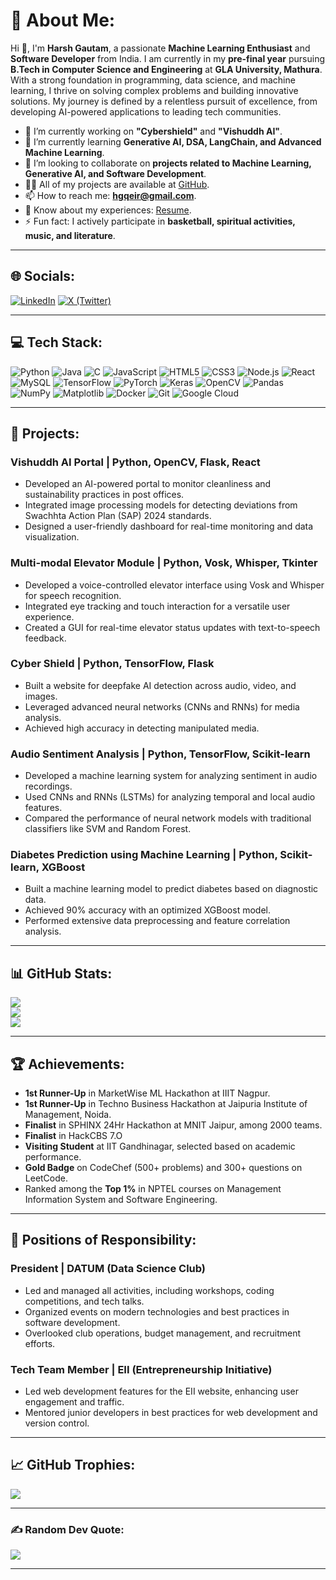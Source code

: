 # 💫 About Me:
Hi 👋, I'm **Harsh Gautam**, a passionate **Machine Learning Enthusiast** and **Software Developer** from India. I am currently in my **pre-final year** pursuing **B.Tech in Computer Science and Engineering** at **GLA University, Mathura**. With a strong foundation in programming, data science, and machine learning, I thrive on solving complex problems and building innovative solutions. My journey is defined by a relentless pursuit of excellence, from developing AI-powered applications to leading tech communities.

- 🔭 I’m currently working on **"Cybershield"** and **"Vishuddh AI"**.
- 🌱 I’m currently learning **Generative AI, DSA, LangChain, and Advanced Machine Learning**.
- 👯 I’m looking to collaborate on **projects related to Machine Learning, Generative AI, and Software Development**.
- 👨‍💻 All of my projects are available at [GitHub](https://github.com/HarshG1308).
- 📫 How to reach me: **hgqeir@gmail.com**.
- 📄 Know about my experiences: [Resume](https://drive.google.com/file/d/1OGSU-O72aevERFfvUoPJyigRRPsp7fX6/view?usp=drive_link).
- ⚡ Fun fact: I actively participate in **basketball, spiritual activities, music, and literature**.

---

## 🌐 Socials:
[![LinkedIn](https://img.shields.io/badge/LinkedIn-%230077B5.svg?logo=linkedin&logoColor=white)](https://www.linkedin.com/in/harsh-gautam-b73574252/)
[![X (Twitter)](https://img.shields.io/badge/X-black.svg?logo=X&logoColor=white)](https://x.com/@HarshGautam1308)

---

## 💻 Tech Stack:
![Python](https://img.shields.io/badge/python-3670A0?style=for-the-badge&logo=python&logoColor=ffdd54) ![Java](https://img.shields.io/badge/java-%23ED8B00.svg?style=for-the-badge&logo=openjdk&logoColor=white) ![C](https://img.shields.io/badge/c-%2300599C.svg?style=for-the-badge&logo=c&logoColor=white) ![JavaScript](https://img.shields.io/badge/javascript-%23323330.svg?style=for-the-badge&logo=javascript&logoColor=%23F7DF1E) ![HTML5](https://img.shields.io/badge/html5-%23E34F26.svg?style=for-the-badge&logo=html5&logoColor=white) ![CSS3](https://img.shields.io/badge/css3-%231572B6.svg?style=for-the-badge&logo=css3&logoColor=white) ![Node.js](https://img.shields.io/badge/node.js-6DA55F?style=for-the-badge&logo=node.js&logoColor=white) ![React](https://img.shields.io/badge/react-%2320232a.svg?style=for-the-badge&logo=react&logoColor=%2361DAFB) ![MySQL](https://img.shields.io/badge/mysql-%2300000f.svg?style=for-the-badge&logo=mysql&logoColor=white) ![TensorFlow](https://img.shields.io/badge/TensorFlow-%23FF6F00.svg?style=for-the-badge&logo=TensorFlow&logoColor=white) ![PyTorch](https://img.shields.io/badge/PyTorch-%23EE4C2C.svg?style=for-the-badge&logo=PyTorch&logoColor=white) ![Keras](https://img.shields.io/badge/Keras-%23D00000.svg?style=for-the-badge&logo=Keras&logoColor=white) ![OpenCV](https://img.shields.io/badge/opencv-%23white.svg?style=for-the-badge&logo=opencv&logoColor=white) ![Pandas](https://img.shields.io/badge/pandas-%23150458.svg?style=for-the-badge&logo=pandas&logoColor=white) ![NumPy](https://img.shields.io/badge/numpy-%23013243.svg?style=for-the-badge&logo=numpy&logoColor=white) ![Matplotlib](https://img.shields.io/badge/Matplotlib-%23ffffff.svg?style=for-the-badge&logo=Matplotlib&logoColor=black) ![Docker](https://img.shields.io/badge/docker-%230db7ed.svg?style=for-the-badge&logo=docker&logoColor=white) ![Git](https://img.shields.io/badge/git-%23F05033.svg?style=for-the-badge&logo=git&logoColor=white) ![Google Cloud](https://img.shields.io/badge/google%20cloud-%234285F4.svg?style=for-the-badge&logo=google-cloud&logoColor=white)

---

## 🚀 Projects:
### **Vishuddh AI Portal** | Python, OpenCV, Flask, React
- Developed an AI-powered portal to monitor cleanliness and sustainability practices in post offices.
- Integrated image processing models for detecting deviations from Swachhta Action Plan (SAP) 2024 standards.
- Designed a user-friendly dashboard for real-time monitoring and data visualization.

### **Multi-modal Elevator Module** | Python, Vosk, Whisper, Tkinter
- Developed a voice-controlled elevator interface using Vosk and Whisper for speech recognition.
- Integrated eye tracking and touch interaction for a versatile user experience.
- Created a GUI for real-time elevator status updates with text-to-speech feedback.

### **Cyber Shield** | Python, TensorFlow, Flask
- Built a website for deepfake AI detection across audio, video, and images.
- Leveraged advanced neural networks (CNNs and RNNs) for media analysis.
- Achieved high accuracy in detecting manipulated media.

### **Audio Sentiment Analysis** | Python, TensorFlow, Scikit-learn
- Developed a machine learning system for analyzing sentiment in audio recordings.
- Used CNNs and RNNs (LSTMs) for analyzing temporal and local audio features.
- Compared the performance of neural network models with traditional classifiers like SVM and Random Forest.

### **Diabetes Prediction using Machine Learning** | Python, Scikit-learn, XGBoost
- Built a machine learning model to predict diabetes based on diagnostic data.
- Achieved 90% accuracy with an optimized XGBoost model.
- Performed extensive data preprocessing and feature correlation analysis.

---

## 📊 GitHub Stats:
![](https://github-readme-stats.vercel.app/api?username=HarshG1308&theme=tokyonight&hide_border=false&include_all_commits=true&count_private=false)<br/>
![](https://github-readme-streak-stats.herokuapp.com/?user=HarshG1308&theme=tokyonight&hide_border=false)<br/>
![](https://github-readme-stats.vercel.app/api/top-langs/?username=HarshG1308&theme=tokyonight&hide_border=false&include_all_commits=true&count_private=false&layout=compact)

---

## 🏆 Achievements:
- **1st Runner-Up** in MarketWise ML Hackathon at IIIT Nagpur.
- **1st Runner-Up** in Techno Business Hackathon at Jaipuria Institute of Management, Noida.
- **Finalist** in SPHINX 24Hr Hackathon at MNIT Jaipur, among 2000 teams.
- **Finalist** in HackCBS 7.O
- **Visiting Student** at IIT Gandhinagar, selected based on academic performance.
- **Gold Badge** on CodeChef (500+ problems) and 300+ questions on LeetCode.
- Ranked among the **Top 1%** in NPTEL courses on Management Information System and Software Engineering.

---

## 💼 Positions of Responsibility:
### **President** | DATUM (Data Science Club)
- Led and managed all activities, including workshops, coding competitions, and tech talks.
- Organized events on modern technologies and best practices in software development.
- Overlooked club operations, budget management, and recruitment efforts.

### **Tech Team Member** | EII (Entrepreneurship Initiative)
- Led web development features for the EII website, enhancing user engagement and traffic.
- Mentored junior developers in best practices for web development and version control.

---

## 📈 GitHub Trophies:
![](https://github-profile-trophy.vercel.app/?username=HarshG1308&theme=darkhub&no-frame=false&no-bg=false&margin-w=4)

---

### ✍️ Random Dev Quote:
![](https://quotes-github-readme.vercel.app/api?type=horizontal&theme=tokyonight)

---

<!-- Proudly created with GPRM (https://gprm.itsvg.in) -->
